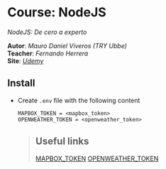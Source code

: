 # Course: NodeJS

*NodeJS: De cero a experto*  

**Autor**: *Mauro Daniel Viveros (TRY Ubbe)*  
**Teacher**: *Fernando Herrera*  
**Site**: *[Udemy](https://www.udemy.com/course/node-de-cero-a-experto/)*

## Install
- Create `.env` file with the following content
  ```
  MAPBOX_TOKEN = <mapbox_token>
  OPENWEATHER_TOKEN = <openweather_token>
  ```
  > ## Useful links
  > [MAPBOX_TOKEN](https://account.mapbox.com/access-tokens/)
  > [OPENWEATHER_TOKEN](https://home.openweathermap.org/api_keys)